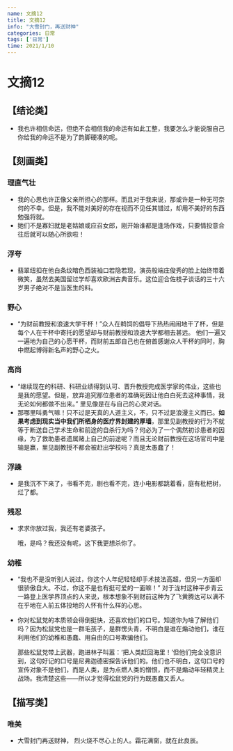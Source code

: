 ```yaml
---
name: 文摘12
title: 文摘12
info: "大雪封门，再送财神"
categories: 日常
tags: ['日常']
time: 2021/1/10
---
```


# 文摘12

## 【结论类】

- 我也许相信命运，但绝不会相信我的命运有如此工整，我要怎么才能说服自己你给我的命运不是为了韵脚硬凑的呢。

## 【刻画类】

### 理直气壮

- 我的心思也许正像父亲所担心的那样。而且对于我来说，那或许是一种无可奈何的不幸。但是，我不能对美好的存在视而不见任其错过，却用不美好的东西勉强将就。
- 她们不是寡妇就是老姑娘或应召女郎，刚开始谁都是逢场作戏，只要情投意合往后就可以随心所欲啦！

### 浮夸

- 翡翠纽扣在他白条纹暗色西装袖口若隐若现，演员般端庄俊秀的脸上始终带着微笑，虽然去美国留过学却喜欢欧洲古典音乐。这位迎合佐枝子谈话的三十六岁男子绝对不是当医生的料。

### 野心

- “为财前教授和浪速大学干杯！”众人在鹈饲的倡导下热热闹闹地干了杯，但是每个人在干杯中寄托的愿望却与财前教授和浪速大学都相去甚远。
  他们一遍又一遍地为自己的心愿干杯，而财前五郎自己也在俯首感谢众人干杯的同时，胸中燃起博得新名声的野心之火。

### 高尚

- “继续现在的科研、科研业绩得到认可、晋升教授完成医学家的伟业，这些也是我的愿望。但是，放弃追究那位患者的准确死因让他白白死去这种事情，我无论如何都做不出来。”
  里见像是在与自己的心灵对话。
- 那哪里叫勇气嘛！只不过是天真的人道主义，不，只不过是浪漫主义而已。**如果考虑到现实当中我们所栖身的医疗界封建的厚墙**，那里见副教授的行为不就等于断送自己学术生命和前途的自杀行为吗？何必为了一个偶然初诊患者的因缘，为了救助患者遗属赌上自己的前途呢？而且无论财前教授在这场官司中是输是赢，里见副教授不都会被赶出学校吗？真是太愚蠢了！

### 浮躁

- 是我沉不下来了，书看不完，剧也看不完，连小电影都跳着看，庭有枇杷树，烂了都。

### 残忍

- 求求你放过我，我还有老婆孩子。

  哦，是吗？我还没有呢，这下我更想杀你了。

### 幼稚

- “我也不是没听别人说过，你这个人年纪轻轻却手术技法高超，但另一方面却很骄傲自大。不过，你这不是也有挺可爱的一面嘛！”
  对于泷村这种平步青云一路登上医学界顶点的人来说，根本想象不到财前这种为了飞黄腾达可以满不在乎地在人前五体投地的人怀有什么样的心思。

- 你对松鼠党的本质领会得倒挺快，还喜欢他们的口号。知道你为啥了解他们吗？因为松鼠党也是一群毛孩子，是群愣头青，不明白是谁在煽动他们，谁在利用他们的幼稚和愚蠢、用自由的口号欺骗他们。

  那些松鼠党带上武器，跑进林子叫嚣：‘把人类赶回海里！’但他们完全没意识到，这句好记的口号是尼弗迦德密探告诉他们的。他们也不明白，这句口号的宣传对象不是他们，而是人类，是为点燃人类的憎恨，而不是煽动年轻精灵上战场。我清楚这些——所以才觉得松鼠党的行为既愚蠢又丢人。

## 【描写类】

### 唯美

- 大雪封门再送财神， 烈火烧不尽心上的人。霜花满窗，就在此良辰。